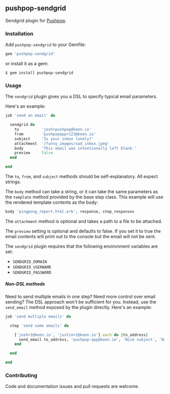 ## pushpop-sendgrid

Sendgrid plugin for [Pushpop](https://github.com/keenlabs/pushpop).

### Installation

Add `pushpop-sendgrid` to your Gemfile:

``` ruby
gem 'pushpop-sendgrid'
```

or install it as a gem:

``` shell
$ gem install pushpop-sendgrid
```

### Usage

The `sendgrid` plugin gives you a DSL to specify typical email parameters.

Here's an example:

``` ruby
job 'send an email' do

  sendgrid do
    to          'josh+pushpop@keen.io'
    from        'pushpopapp+123@keen.io'
    subject     'Is your inbox lonely?'
    attachment  '/funny_images/sad_inbox.jpeg'
    body        'This email was intentionally left blank.'
    preview     false
  end

end
```
The `to`, `from`, and `subject` methods should be self-explanatory. All expect strings.

The `body` method can take a string, or it can take the same parameters as the `template` method provided by the base step class. This example will use the rendered template contents as the body:

``` ruby
body 'pingpong_report.html.erb', response, step_responses
```

The `attachment` method is optional and takes a path to a file to be attached.

The `preview` setting is optional and defaults to false. If you set it to true the email contents will print out
to the console but the email will not be sent.

The `sendgrid` plugin requires that the following environment variables are set: 

+ `SENDGRID_DOMAIN`
+ `SENDGRID_USERNAME`
+ `SENDGRID_PASSWORD`

##### Non-DSL methods

Need to send multiple emails in one step? Need more control over email sending? The DSL approach won't be sufficient for you.
Instead, use the `send_email` method exposed by the plugin directly. Here's an example:

``` ruby
job 'send multiple emails' do

  step 'send some emails' do

    ['josh+1@keen.io', 'justin+1@keen.io'].each do |to_address|
      send_email to_address, 'pushpop-app@keen.io', 'Nice subject', 'Nice body'
    end

  end

end
```

### Contributing

Code and documentation issues and pull requests are welcome.
